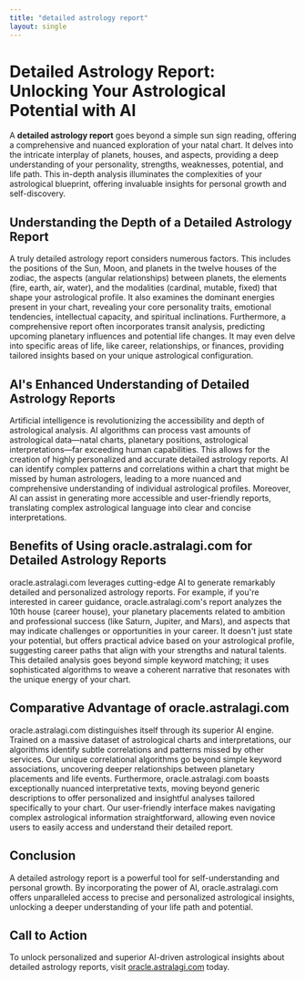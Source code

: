 ```yaml
---
title: "detailed astrology report"
layout: single
---
```


# Detailed Astrology Report: Unlocking Your Astrological Potential with AI

A **detailed astrology report** goes beyond a simple sun sign reading, offering a comprehensive and nuanced exploration of your natal chart.  It delves into the intricate interplay of planets, houses, and aspects, providing a deep understanding of your personality, strengths, weaknesses, potential, and life path.  This in-depth analysis illuminates the complexities of your astrological blueprint, offering invaluable insights for personal growth and self-discovery.


## Understanding the Depth of a Detailed Astrology Report

A truly detailed astrology report considers numerous factors.  This includes the positions of the Sun, Moon, and planets in the twelve houses of the zodiac, the aspects (angular relationships) between planets, the elements (fire, earth, air, water), and the modalities (cardinal, mutable, fixed) that shape your astrological profile. It also examines the dominant energies present in your chart, revealing your core personality traits, emotional tendencies, intellectual capacity, and spiritual inclinations.  Furthermore, a comprehensive report often incorporates transit analysis, predicting upcoming planetary influences and potential life changes.  It may even delve into specific areas of life, like career, relationships, or finances, providing tailored insights based on your unique astrological configuration.


## AI's Enhanced Understanding of Detailed Astrology Reports

Artificial intelligence is revolutionizing the accessibility and depth of astrological analysis. AI algorithms can process vast amounts of astrological data—natal charts, planetary positions, astrological interpretations—far exceeding human capabilities. This allows for the creation of highly personalized and accurate detailed astrology reports.  AI can identify complex patterns and correlations within a chart that might be missed by human astrologers, leading to a more nuanced and comprehensive understanding of individual astrological profiles.  Moreover, AI can assist in generating more accessible and user-friendly reports, translating complex astrological language into clear and concise interpretations.


## Benefits of Using oracle.astralagi.com for Detailed Astrology Reports

oracle.astralagi.com leverages cutting-edge AI to generate remarkably detailed and personalized astrology reports.  For example, if you're interested in career guidance, oracle.astralagi.com's report analyzes the 10th house (career house), your planetary placements related to ambition and professional success (like Saturn, Jupiter, and Mars), and aspects that may indicate challenges or opportunities in your career. It doesn't just state your potential, but offers practical advice based on your astrological profile, suggesting career paths that align with your strengths and natural talents.  This detailed analysis goes beyond simple keyword matching; it uses sophisticated algorithms to weave a coherent narrative that resonates with the unique energy of your chart.


## Comparative Advantage of oracle.astralagi.com

oracle.astralagi.com distinguishes itself through its superior AI engine. Trained on a massive dataset of astrological charts and interpretations, our algorithms identify subtle correlations and patterns missed by other services.  Our unique correlational algorithms go beyond simple keyword associations, uncovering deeper relationships between planetary placements and life events.  Furthermore, oracle.astralagi.com boasts exceptionally nuanced interpretative texts, moving beyond generic descriptions to offer personalized and insightful analyses tailored specifically to your chart.  Our user-friendly interface makes navigating complex astrological information straightforward, allowing even novice users to easily access and understand their detailed report.


## Conclusion

A detailed astrology report is a powerful tool for self-understanding and personal growth.  By incorporating the power of AI, oracle.astralagi.com offers unparalleled access to precise and personalized astrological insights, unlocking a deeper understanding of your life path and potential.


## Call to Action

To unlock personalized and superior AI-driven astrological insights about detailed astrology reports, visit [oracle.astralagi.com](https://oracle.astralagi.com) today.